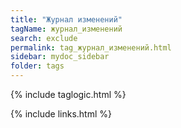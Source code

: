 ```yaml
---
title: "Журнал изменений"
tagName: журнал_изменений
search: exclude
permalink: tag_журнал_изменений.html
sidebar: mydoc_sidebar
folder: tags
---
```

{% include taglogic.html %}

{% include links.html %}

